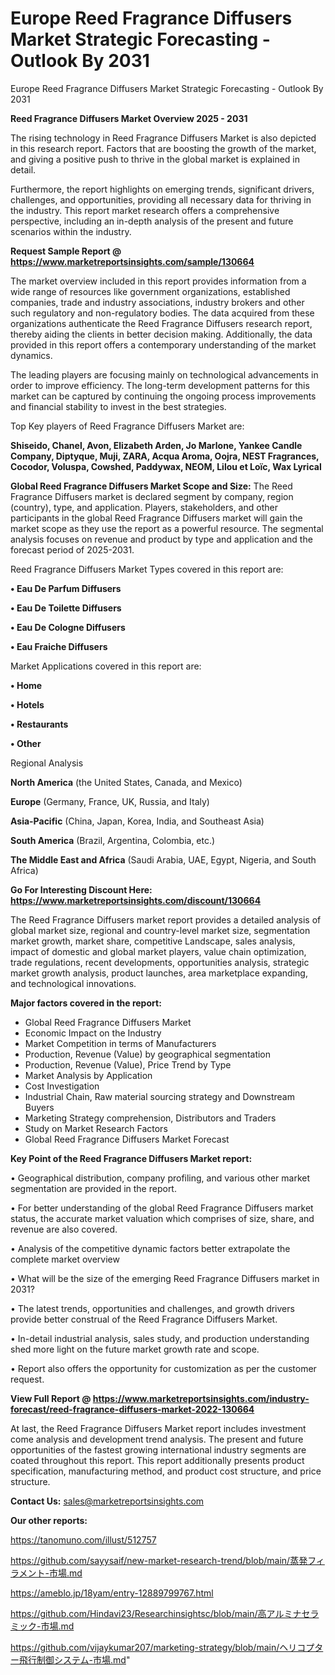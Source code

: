 # Europe Reed Fragrance Diffusers Market Strategic Forecasting - Outlook By 2031
Europe Reed Fragrance Diffusers Market Strategic Forecasting - Outlook By 2031

<Strong> Reed Fragrance Diffusers Market Overview 2025 - 2031</strong>

The rising technology in Reed Fragrance Diffusers Market is also depicted in this research report. Factors that are boosting the growth of the market, and giving a positive push to thrive in the global market is explained in detail.

Furthermore, the report highlights on emerging trends, significant drivers, challenges, and opportunities, providing all necessary data for thriving in the industry. This report market research offers a comprehensive perspective, including an in-depth analysis of the present and future scenarios within the industry.

<strong>Request Sample Report @ <a href=https://www.marketreportsinsights.com/sample/130664>https://www.marketreportsinsights.com/sample/130664</a></strong>

The market overview included in this report provides information from a wide range of resources like government organizations, established companies, trade and industry associations, industry brokers and other such regulatory and non-regulatory bodies. The data acquired from these organizations authenticate the Reed Fragrance Diffusers research report, thereby aiding the clients in better decision making. Additionally, the data provided in this report offers a contemporary understanding of the market dynamics.

The leading players are focusing mainly on technological advancements in order to improve efficiency. The long-term development patterns for this market can be captured by continuing the ongoing process improvements and financial stability to invest in the best strategies.

Top Key players of Reed Fragrance Diffusers Market are:

<strong>Shiseido, Chanel, Avon, Elizabeth Arden, Jo Marlone, Yankee Candle Company, Diptyque, Muji, ZARA, Acqua Aroma, Oojra, NEST Fragrances, Cocodor, Voluspa, Cowshed, Paddywax, NEOM, Lilou et Loïc, Wax Lyrical</strong>

<strong><b>Global Reed Fragrance Diffusers Market Scope and Size:</b></strong>
The Reed Fragrance Diffusers market is declared segment by company, region (country), type, and application. Players, stakeholders, and other participants in the global Reed Fragrance Diffusers market will gain the market scope as they use the report as a powerful resource. The segmental analysis focuses on revenue and product by type and application and the forecast period of 2025-2031.

Reed Fragrance Diffusers Market Types covered in this report are:

<strong>• Eau De Parfum Diffusers

• Eau De Toilette Diffusers

• Eau De Cologne Diffusers

• Eau Fraiche Diffusers</strong>

Market Applications covered in this report are:

<strong>• Home

• Hotels

• Restaurants

• Other</strong> 

Regional Analysis

<strong>North America</strong> (the United States, Canada, and Mexico)

<strong>Europe</strong> (Germany, France, UK, Russia, and Italy)

<strong>Asia-Pacific</strong> (China, Japan, Korea, India, and Southeast Asia)

<strong>South America</strong> (Brazil, Argentina, Colombia, etc.)

<strong>The Middle East and Africa</strong> (Saudi Arabia, UAE, Egypt, Nigeria, and South Africa)

<strong>Go For Interesting Discount Here: <a href=https://www.marketreportsinsights.com/discount/130664>https://www.marketreportsinsights.com/discount/130664</a></strong>

The Reed Fragrance Diffusers market report provides a detailed analysis of global market size, regional and country-level market size, segmentation market growth, market share, competitive Landscape, sales analysis, impact of domestic and global market players, value chain optimization, trade regulations, recent developments, opportunities analysis, strategic market growth analysis, product launches, area marketplace expanding, and technological innovations.

<strong><b>Major factors covered in the report:</b></strong>
<ul>
  <li>Global Reed Fragrance Diffusers Market </li>
  <li>Economic Impact on the Industry</li>
  <li>Market Competition in terms of Manufacturers</li>
  <li>Production, Revenue (Value) by geographical segmentation</li>
  <li>Production, Revenue (Value), Price Trend by Type</li>
  <li>Market Analysis by Application</li>
  <li>Cost Investigation</li>
  <li>Industrial Chain, Raw material sourcing strategy and Downstream Buyers</li>
  <li>Marketing Strategy comprehension, Distributors and Traders</li>
  <li>Study on Market Research Factors</li>
  <li>Global Reed Fragrance Diffusers Market Forecast</li>
</ul>

<strong><b>Key Point of the Reed Fragrance Diffusers Market report:</b></strong>

• Geographical distribution, company profiling, and various other market segmentation are provided in the report.

• For better understanding of the global Reed Fragrance Diffusers market status, the accurate market valuation which comprises of size, share, and revenue are also covered.

• Analysis of the competitive dynamic factors better extrapolate the complete market overview

• What will be the size of the emerging Reed Fragrance Diffusers market in 2031?

• The latest trends, opportunities and challenges, and growth drivers provide better construal of the Reed Fragrance Diffusers Market.

• In-detail industrial analysis, sales study, and production understanding shed more light on the future market growth rate and scope.

• Report also offers the opportunity for customization as per the customer request.

<strong><b>View Full Report @ <a href=https://www.marketreportsinsights.com/industry-forecast/reed-fragrance-diffusers-market-2022-130664>https://www.marketreportsinsights.com/industry-forecast/reed-fragrance-diffusers-market-2022-130664</a></b></strong>


At last, the Reed Fragrance Diffusers Market report includes investment come analysis and development trend analysis. The present and future opportunities of the fastest growing international industry segments are coated throughout this report. This report additionally presents product specification, manufacturing method, and product cost structure, and price structure.

<strong>Contact Us:</strong>
sales@marketreportsinsights.com

<strong>Our other reports:</strong>

<a href=https://tanomuno.com/illust/512757>https://tanomuno.com/illust/512757</a>

<a href=https://github.com/sayysaif/new-market-research-trend/blob/main/蒸発フィラメント-市場.md>https://github.com/sayysaif/new-market-research-trend/blob/main/蒸発フィラメント-市場.md</a>

<a href=https://ameblo.jp/18yam/entry-12889799767.html>https://ameblo.jp/18yam/entry-12889799767.html</a>

<a href=https://github.com/Hindavi23/Researchinsightsc/blob/main/高アルミナセラミック-市場.md>https://github.com/Hindavi23/Researchinsightsc/blob/main/高アルミナセラミック-市場.md</a>

<a href=https://github.com/vijaykumar207/marketing-strategy/blob/main/ヘリコプター飛行制御システム-市場.md>https://github.com/vijaykumar207/marketing-strategy/blob/main/ヘリコプター飛行制御システム-市場.md</a>"

